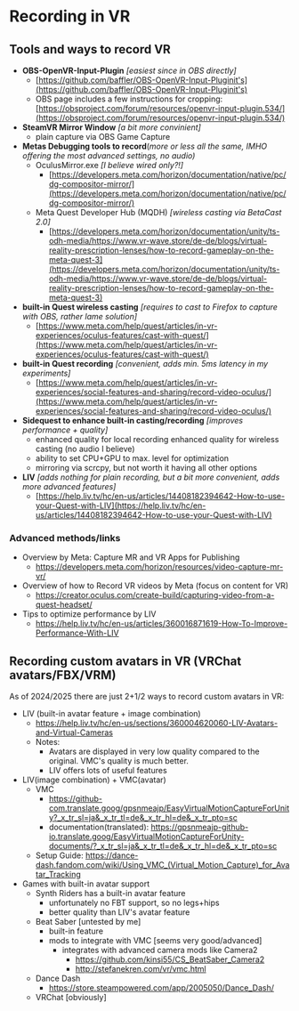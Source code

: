 # Recording in VR

## Tools and ways to record VR

- **OBS-OpenVR-Input-Plugin** _[easiest since in OBS directly]_
    - [https://github.com/baffler/OBS-OpenVR-Input-Pluginit's](https://github.com/baffler/OBS-OpenVR-Input-Pluginit's)
    - OBS page includes a few instructions for cropping: [https://obsproject.com/forum/resources/openvr-input-plugin.534/](https://obsproject.com/forum/resources/openvr-input-plugin.534/)
- **SteamVR Mirror Window** _[a bit more convinient]_
    - plain capture via OBS Game Capture
- **Metas Debugging tools to record**(*more or less all the same, IMHO offering the most advanced settings, no audio)*
    - OculusMirror.exe _[I believe wired only?!]_
        - [https://developers.meta.com/horizon/documentation/native/pc/dg-compositor-mirror/](https://developers.meta.com/horizon/documentation/native/pc/dg-compositor-mirror/)
    - Meta Quest Developer Hub (MQDH) _[wireless casting via BetaCast 2.0]_
        - [https://developers.meta.com/horizon/documentation/unity/ts-odh-media/https://www.vr-wave.store/de-de/blogs/virtual-reality-prescription-lenses/how-to-record-gameplay-on-the-meta-quest-3](https://developers.meta.com/horizon/documentation/unity/ts-odh-media/https://www.vr-wave.store/de-de/blogs/virtual-reality-prescription-lenses/how-to-record-gameplay-on-the-meta-quest-3)
- **built-in Quest wireless casting** _[requires to cast to Firefox to capture with OBS, rather lame solution]_
    - [https://www.meta.com/help/quest/articles/in-vr-experiences/oculus-features/cast-with-quest/](https://www.meta.com/help/quest/articles/in-vr-experiences/oculus-features/cast-with-quest/)
- **built-in Quest recording** _[convenient, adds min. 5ms latency in my experiments]_
    - [https://www.meta.com/help/quest/articles/in-vr-experiences/social-features-and-sharing/record-video-oculus/](https://www.meta.com/help/quest/articles/in-vr-experiences/social-features-and-sharing/record-video-oculus/)
- **Sidequest to enhance built-in casting/recording** _[improves performance + quality]_
    - enhanced quality for local recording enhanced quality for wireless casting (no audio I believe)
    - ability to set CPU+GPU to max. level for optimization
    - mirroring via scrcpy, but not worth it having all other options
- **LIV** _[adds nothing for plain recording, but a bit more convenient, adds more advanced features]_
    - [https://help.liv.tv/hc/en-us/articles/14408182394642-How-to-use-your-Quest-with-LIV](https://help.liv.tv/hc/en-us/articles/14408182394642-How-to-use-your-Quest-with-LIV)

### Advanced methods/links

- Overview by Meta: Capture MR and VR Apps for Publishing
    - https://developers.meta.com/horizon/resources/video-capture-mr-vr/
- Overview of how to Record VR videos by Meta (focus on content for VR)
    - https://creator.oculus.com/create-build/capturing-video-from-a-quest-headset/
- Tips to optimize performance by LIV
    - https://help.liv.tv/hc/en-us/articles/360016871619-How-To-Improve-Performance-With-LIV

## Recording custom avatars in VR (VRChat avatars/FBX/VRM)

As of 2024/2025 there are just 2+1/2 ways to record custom avatars in VR:

- LIV (built-in avatar feature + image combination)
    - https://help.liv.tv/hc/en-us/sections/360004620060-LIV-Avatars-and-Virtual-Cameras
    - Notes:
        - Avatars are displayed in very low quality compared to the original. VMC's quality is much better.
        - LIV offers lots of useful features
- LIV(image combination) + VMC(avatar)
    - VMC
        - https://github-com.translate.goog/gpsnmeajp/EasyVirtualMotionCaptureForUnity?_x_tr_sl=ja&_x_tr_tl=de&_x_tr_hl=de&_x_tr_pto=sc
        - documentation(translated): https://gpsnmeajp-github-io.translate.goog/EasyVirtualMotionCaptureForUnity-documents/?_x_tr_sl=ja&_x_tr_tl=de&_x_tr_hl=de&_x_tr_pto=sc
    - Setup Guide: https://dance-dash.fandom.com/wiki/Using_VMC_(Virtual_Motion_Capture)_for_Avatar_Tracking
- Games with built-in avatar support
    - Synth Riders has a built-in avatar feature
        - unfortunately no FBT support, so no legs+hips
        - better quality than LIV's avatar feature
    - Beat Saber [untested by me]
        - built-in feature
        - mods to integrate with VMC [seems very good/advanced]
            - integrates with advanced camera mods like Camera2
                - https://github.com/kinsi55/CS_BeatSaber_Camera2
                - http://stefanekren.com/vr/vmc.html
    - Dance Dash
        - https://store.steampowered.com/app/2005050/Dance_Dash/
    - VRChat [obviously]
